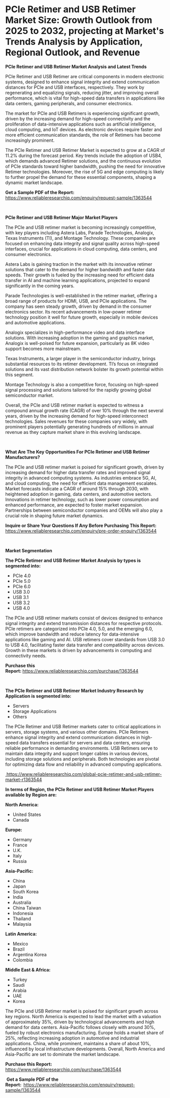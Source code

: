 <p><h1>PCIe Retimer and USB Retimer Market Size: Growth Outlook from 2025 to 2032, projecting at Market's Trends Analysis by Application, Regional Outlook, and Revenue</h1></p><p><strong>PCIe Retimer and USB Retimer Market Analysis and Latest Trends</strong></p>
<p><p>PCIe Retimer and USB Retimer are critical components in modern electronic systems, designed to enhance signal integrity and extend communication distances for PCIe and USB interfaces, respectively. They work by regenerating and equalizing signals, reducing jitter, and improving overall performance, which is vital for high-speed data transfers in applications like data centers, gaming peripherals, and consumer electronics.</p><p>The market for PCIe and USB Retimers is experiencing significant growth, driven by the increasing demand for high-speed connectivity and the proliferation of data-intensive applications such as artificial intelligence, cloud computing, and IoT devices. As electronic devices require faster and more efficient communication standards, the role of Retimers has become increasingly prominent.</p><p>The PCIe Retimer and USB Retimer Market is expected to grow at a CAGR of 11.2% during the forecast period. Key trends include the adoption of USB4, which demands advanced Retimer solutions, and the continuous evolution of PCIe standards toward higher bandwidth, pushing the need for innovative Retimer technologies. Moreover, the rise of 5G and edge computing is likely to further propel the demand for these essential components, shaping a dynamic market landscape.</p></p>
<p><strong>Get a Sample PDF of the Report:&nbsp;</strong> <a href="https://www.reliableresearchiq.com/enquiry/request-sample/1363544?utm_campaign=3558&utm_medium=2&utm_source=Github&utm_content=ia&utm_term=15042025&utm_id=pcie-retimer-and-usb-retimer">https://www.reliableresearchiq.com/enquiry/request-sample/1363544</a></p>
<p>&nbsp;</p>
<p><strong>PCIe Retimer and USB Retimer Major Market Players</strong></p>
<p><p>The PCIe and USB retimer market is becoming increasingly competitive, with key players including Astera Labs, Parade Technologies, Analogix, Texas Instruments (TI), and Montage Technology. These companies are focused on enhancing data integrity and signal quality across high-speed interfaces, crucial for applications in cloud computing, data centers, and consumer electronics.</p><p>Astera Labs is gaining traction in the market with its innovative retimer solutions that cater to the demand for higher bandwidth and faster data speeds. Their growth is fueled by the increasing need for efficient data transfer in AI and machine learning applications, projected to expand significantly in the coming years.</p><p>Parade Technologies is well-established in the retimer market, offering a broad range of products for HDMI, USB, and PCIe applications. The company has seen steady growth, driven by demand in the consumer electronics sector. Its recent advancements in low-power retimer technology position it well for future growth, especially in mobile devices and automotive applications.</p><p>Analogix specializes in high-performance video and data interface solutions. With increasing adoption in the gaming and graphics market, Analogix is well-poised for future expansion, particularly as 8K video support becomes more mainstream.</p><p>Texas Instruments, a larger player in the semiconductor industry, brings substantial resources to its retimer development. TI’s focus on integrated solutions and its vast distribution network bolster its growth potential within this segment.</p><p>Montage Technology is also a competitive force, focusing on high-speed signal processing and solutions tailored for the rapidly growing global semiconductor market. </p><p>Overall, the PCIe and USB retimer market is expected to witness a compound annual growth rate (CAGR) of over 10% through the next several years, driven by the increasing demand for high-speed interconnect technologies. Sales revenues for these companies vary widely, with prominent players potentially generating hundreds of millions in annual revenue as they capture market share in this evolving landscape.</p></p>
<p>&nbsp;</p>
<p><strong>What Are The Key Opportunities For PCIe Retimer and USB Retimer Manufacturers?</strong></p>
<p><p>The PCIe and USB retimer market is poised for significant growth, driven by increasing demand for higher data transfer rates and improved signal integrity in advanced computing systems. As industries embrace 5G, AI, and cloud computing, the need for efficient data management escalates. Market forecasts indicate a CAGR of around 15% through 2030, with heightened adoption in gaming, data centers, and automotive sectors. Innovations in retimer technology, such as lower power consumption and enhanced performance, are expected to foster market expansion. Partnerships between semiconductor companies and OEMs will also play a crucial role in shaping future market dynamics.</p></p>
<p><strong>Inquire or Share Your Questions If Any Before Purchasing This Report:</strong> <a href="https://www.reliableresearchiq.com/enquiry/pre-order-enquiry/1363544?utm_campaign=3558&utm_medium=2&utm_source=Github&utm_content=ia&utm_term=15042025&utm_id=pcie-retimer-and-usb-retimer">https://www.reliableresearchiq.com/enquiry/pre-order-enquiry/1363544</a></p>
<p>&nbsp;</p>
<p><strong>Market Segmentation</strong></p>
<p><strong>The PCIe Retimer and USB Retimer Market Analysis by types is segmented into:</strong></p>
<p><ul><li>PCIe 4.0</li><li>PCIe 5.0</li><li>PCIe 6.0</li><li>USB 3.0</li><li>USB 3.1</li><li>USB 3.2</li><li>USB 4.0</li></ul></p>
<p><p>The PCIe and USB retimer markets consist of devices designed to enhance signal integrity and extend transmission distances for respective protocols. PCIe retimers are categorized into PCIe 4.0, 5.0, and the emerging 6.0, which improve bandwidth and reduce latency for data-intensive applications like gaming and AI. USB retimers cover standards from USB 3.0 to USB 4.0, facilitating faster data transfer and compatibility across devices. Growth in these markets is driven by advancements in computing and connectivity needs.</p></p>
<p><strong>Purchase this Report:&nbsp;</strong><a href="https://www.reliableresearchiq.com/purchase/1363544?utm_campaign=3558&utm_medium=2&utm_source=Github&utm_content=ia&utm_term=15042025&utm_id=pcie-retimer-and-usb-retimer">https://www.reliableresearchiq.com/purchase/1363544</a></p>
<p>&nbsp;</p>
<p><strong>The PCIe Retimer and USB Retimer Market Industry Research by Application is segmented into:</strong></p>
<p><ul><li>Servers</li><li>Storage Applications</li><li>Others</li></ul></p>
<p><p>The PCIe Retimer and USB Retimer markets cater to critical applications in servers, storage systems, and various other domains. PCIe Retimers enhance signal integrity and extend communication distances in high-speed data transfers essential for servers and data centers, ensuring reliable performance in demanding environments. USB Retimers serve to maintain data integrity and support longer cables in various devices, including storage solutions and peripherals. Both technologies are pivotal for optimizing data flow and reliability in advanced computing applications.</p></p>
<p><a href="https://www.reliableresearchiq.com/global-pcie-retimer-and-usb-retimer-market-r1363544?utm_campaign=3558&utm_medium=2&utm_source=Github&utm_content=ia&utm_term=15042025&utm_id=pcie-retimer-and-usb-retimer">&nbsp;https://www.reliableresearchiq.com/global-pcie-retimer-and-usb-retimer-market-r1363544</a></p>
<p><strong>In terms of Region, the PCIe Retimer and USB Retimer Market Players available by Region are:</strong></p>
<p>
    <p> <strong> North America: </strong>
        <ul>
            <li>United States</li>
            <li>Canada</li>
        </ul>
        </p> 
    <p> <strong> Europe: </strong>
        <ul>
            <li>Germany</li>
            <li>France</li>
            <li>U.K.</li>
            <li>Italy</li>
            <li>Russia</li>
        </ul>
        </p> 
    <p> <strong> Asia-Pacific: </strong>
        <ul>
            <li>China</li>
            <li>Japan</li>
            <li>South Korea</li>
            <li>India</li>
            <li>Australia</li>
            <li>China Taiwan</li>
            <li>Indonesia</li>
            <li>Thailand</li>
            <li>Malaysia</li>
        </ul>
        </p> 
    <p> <strong> Latin America: </strong>
        <ul>
            <li>Mexico</li>
            <li>Brazil</li>
            <li>Argentina Korea</li>
            <li>Colombia</li>
        </ul>
        </p> 
    <p> <strong> Middle East & Africa: </strong>
        <ul>
            <li>Turkey</li>
            <li>Saudi</li>
            <li>Arabia</li>
            <li>UAE</li>
            <li>Korea</li>
        </ul>
    </p>
    </p>
<p><p>The PCIe and USB Retimer market is poised for significant growth across key regions. North America is expected to lead the market with a valuation of approximately 35%, driven by technological advancements and high demand for data centers. Asia-Pacific follows closely with around 30%, fueled by robust electronics manufacturing. Europe holds a market share of 25%, reflecting increasing adoption in automotive and industrial applications. China, while prominent, maintains a share of about 10%, influenced by local infrastructure developments. Overall, North America and Asia-Pacific are set to dominate the market landscape.</p></p>
<p><strong>Purchase this Report: </strong><a href="https://www.reliableresearchiq.com/purchase/1363544?utm_campaign=3558&utm_medium=2&utm_source=Github&utm_content=ia&utm_term=15042025&utm_id=pcie-retimer-and-usb-retimer">https://www.reliableresearchiq.com/purchase/1363544</a></p>
<p>&nbsp;<strong>Get a Sample PDF of the Report:&nbsp;&nbsp;</strong><a href="https://www.reliableresearchiq.com/enquiry/request-sample/1363544?utm_campaign=3558&utm_medium=2&utm_source=Github&utm_content=ia&utm_term=15042025&utm_id=pcie-retimer-and-usb-retimer">https://www.reliableresearchiq.com/enquiry/request-sample/1363544</a></p>
<p><strong></strong></p>
<p><p></p><p></p><p></p></p>